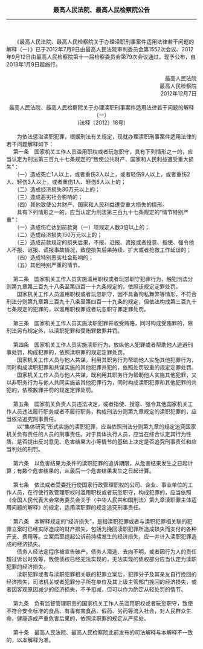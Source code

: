 <div id="div_content"><font color="#760026"></font> <p align="center"><b><font style="font-size:16px;" class="MTitle">最高人民法院、最高人民检察院公告</font></b></p><hr color="red"><br>
<br>
　　《最高人民法院、最高人民检察院关于办理渎职刑事案件适用法律若干问题的解释（一）》已于2012年7月9日由最高人民法院审判委员会第1552次会议、2012年9月12日由最高人民检察院第十一届检察委员会第79次会议通过，现予公布，自2013年1月9日起施行。<br>
<br>
<div align="right">最高人民法院<br>
最高人民检察院<br>
2012年12月7日<br>
</div><br>
<div align="center">最高人民法院、最高人民检察院关于办理渎职刑事案件适用法律若干问题的解释（一）<br>
（法释〔2012〕18号）<br>
</div><br>
　　为依法惩治渎职犯罪，根据刑法有关规定，现就办理渎职刑事案件适用法律的若干问题解释如下：<br>
<font class="TiaoNoA">　 第一条</font>　国家机关工作人员滥用职权或者玩忽职守，具有下列情形之一的，应当认定为刑法第三百九十七条规定的“致使公共财产、国家和人民利益遭受重大损失”：<br>
　　（一）造成死亡1人以上，或者重伤3人以上，或者轻伤9人以上，或者重伤2人、轻伤3人以上，或者重伤1人、轻伤6人以上的；<br>
　　（二）造成经济损失30万元以上的；<br>
　　（三）造成恶劣社会影响的；<br>
　　（四）其他致使公共财产、国家和人民利益遭受重大损失的情形。<br>
　　具有下列情形之一的，应当认定为刑法第三百九十七条规定的“情节特别严重”：<br>
　　（一）造成伤亡达到前款第（一）项规定人数3倍以上的；<br>
　　（二）造成经济损失150万元以上的；<br>
　　（三）造成前款规定的损失后果，不报、迟报、谎报或者授意、指使、强令他人不报、迟报、谎报事故情况，致使损失后果持续、扩大或者抢救工作延误的；<br>
　　（四）造成特别恶劣社会影响的；<br>
　　（五）其他特别严重的情节。<br>
<br><font class="TiaoNoA">　 第二条</font>　国家机关工作人员实施滥用职权或者玩忽职守犯罪行为，触犯刑法分则第九章第三百九十八条至第四百一十九条规定的，依照该规定定罪处罚。<br>
　　国家机关工作人员滥用职权或者玩忽职守，因不具备徇私舞弊等情形，不符合刑法分则第九章第三百九十八条至第四百一十九条的规定，但依法构成第三百九十七条规定的犯罪的，以滥用职权罪或者玩忽职守罪定罪处罚。<br>
<br><font class="TiaoNoA">　 第三条</font>　国家机关工作人员实施渎职犯罪并收受贿赂，同时构成受贿罪的，除刑法另有规定外，以渎职犯罪和受贿罪数罪并罚。<br>
<br><font class="TiaoNoA">　 第四条</font>　国家机关工作人员实施渎职行为，放纵他人犯罪或者帮助他人逃避刑事处罚，构成犯罪的，依照渎职罪的规定定罪处罚。<br>
　　国家机关工作人员与他人共谋，利用其职务行为帮助他人实施其他犯罪行为，同时构成渎职犯罪和共谋实施的其他犯罪共犯的，依照处罚较重的规定定罪处罚。<br>
　　国家机关工作人员与他人共谋，既利用其职务行为帮助他人实施其他犯罪，又以非职务行为与他人共同实施该其他犯罪行为，同时构成渎职犯罪和其他犯罪的共犯的，依照数罪并罚的规定定罪处罚。<br>
<br><font class="TiaoNoA">　 第五条</font>　国家机关负责人员违法决定，或者指使、授意、强令其他国家机关工作人员违法履行职务或者不履行职务，构成刑法分则第九章规定的渎职犯罪的，应当依法追究刑事责任。<br>
　　以“集体研究”形式实施的渎职犯罪，应当依照刑法分则第九章的规定追究国家机关负有责任的人员的刑事责任。对于具体执行人员，应当在综合认定其行为性质、是否提出反对意见、危害结果大小等情节的基础上决定是否追究刑事责任和应当判处的刑罚。<br>
<br><font class="TiaoNoA">　 第六条</font>　以危害结果为条件的渎职犯罪的追诉期限，从危害结果发生之日起计算；有数个危害结果的，从最后一个危害结果发生之日起计算。<br>
<br><font class="TiaoNoA">　 第七条</font>　依法或者受委托行使国家行政管理职权的公司、企业、事业单位的工作人员，在行使行政管理职权时滥用职权或者玩忽职守，构成犯罪的，应当依照《全国人民代表大会常务委员会关于〈中华人民共和国刑法〉第九章渎职罪主体适用问题的解释》的规定，适用渎职罪的规定追究刑事责任。<br>
<br><font class="TiaoNoA">　 第八条</font>　本解释规定的“经济损失”，是指渎职犯罪或者与渎职犯罪相关联的犯罪立案时已经实际造成的财产损失，包括为挽回渎职犯罪所造成损失而支付的各种开支、费用等。立案后至提起公诉前持续发生的经济损失，应一并计入渎职犯罪造成的经济损失。<br>
　　债务人经法定程序被宣告破产，债务人潜逃、去向不明，或者因行为人的责任超过诉讼时效等，致使债权已经无法实现的，无法实现的债权部分应当认定为渎职犯罪的经济损失。<br>
　　渎职犯罪或者与渎职犯罪相关联的犯罪立案后，犯罪分子及其亲友自行挽回的经济损失，司法机关或者犯罪分子所在单位及其上级主管部门挽回的经济损失，或者因客观原因减少的经济损失，不予扣减，但可以作为酌定从轻处罚的情节。<br>
<br><font class="TiaoNoA">　 第九条</font>　负有监督管理职责的国家机关工作人员滥用职权或者玩忽职守，致使不符合安全标准的食品、有毒有害食品、假药、劣药等流入社会，对人民群众生命、健康造成严重危害后果的，依照渎职罪的规定从严惩处。<br>
<br><font class="TiaoNoA">　 第十条</font>　最高人民法院、最高人民检察院此前发布的司法解释与本解释不一致的，以本解释为准。<br>
<br><br>
</div>